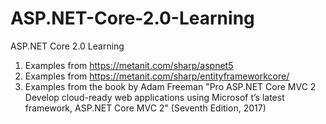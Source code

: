 # ASP.NET-Core-2.0-Learning
ASP.NET Core 2.0 Learning

1. Examples from https://metanit.com/sharp/aspnet5
2. Examples from https://metanit.com/sharp/entityframeworkcore/
3. Examples from the book by Adam Freeman "Pro ASP.NET Core MVC 2 Develop
cloud-ready web applications using Microsof t’s latest framework, 
ASP.NET Core MVC 2" (Seventh Edition, 2017)

